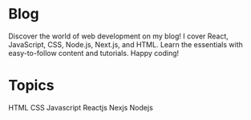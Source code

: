 # Blog

 Discover the world of web development on my blog! I cover React, JavaScript, CSS, Node.js, Next.js, and HTML. Learn the essentials with easy-to-follow content and tutorials. Happy coding!

 # Topics

  HTML
  CSS
  Javascript
  Reactjs
  Nexjs
  Nodejs

